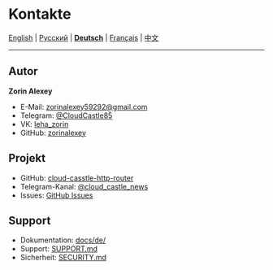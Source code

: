 # Kontakte

[English](../en/CONTACTS.md) | [Русский](../../CONTACTS.md) | [**Deutsch**](CONTACTS.md) | [Français](../fr/CONTACTS.md) | [中文](../zh/CONTACTS.md)

---

## Autor

**Zorin Alexey**

- E-Mail: zorinalexey59292@gmail.com
- Telegram: [@CloudCastle85](https://t.me/CloudCastle85)
- VK: [leha_zorin](https://vk.com/leha_zorin)
- GitHub: [zorinalexey](https://github.com/zorinalexey)

## Projekt

- GitHub: [cloud-casstle-http-router](https://github.com/zorinalexey/cloud-casstle-http-router)
- Telegram-Kanal: [@cloud_castle_news](https://t.me/cloud_castle_news)
- Issues: [GitHub Issues](https://github.com/zorinalexey/cloud-casstle-http-router/issues)

## Support

- Dokumentation: [docs/de/](../de/)
- Support: [SUPPORT.md](../../SUPPORT.md)
- Sicherheit: [SECURITY.md](../../SECURITY.md)
